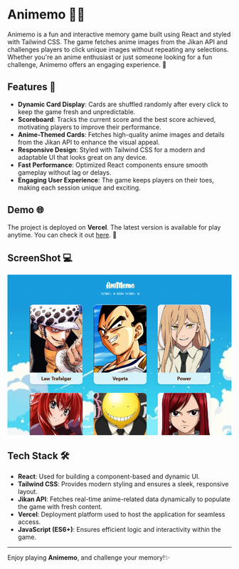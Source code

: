 # Animemo 🎴✨

Animemo is a fun and interactive memory game built using React and styled with Tailwind CSS. The game fetches anime images from the Jikan API and challenges players to click unique images without repeating any selections. Whether you're an anime enthusiast or just someone looking for a fun challenge, Animemo offers an engaging experience. 🎌

## Features 🎯

- **Dynamic Card Display**: Cards are shuffled randomly after every click to keep the game fresh and unpredictable.
- **Scoreboard**: Tracks the current score and the best score achieved, motivating players to improve their performance.
- **Anime-Themed Cards**: Fetches high-quality anime images and details from the Jikan API to enhance the visual appeal.
- **Responsive Design**: Styled with Tailwind CSS for a modern and adaptable UI that looks great on any device.
- **Fast Performance**: Optimized React components ensure smooth gameplay without lag or delays.
- **Engaging User Experience**: The game keeps players on their toes, making each session unique and exciting.

## Demo 🌐

The project is deployed on **Vercel**. The latest version is available for play anytime. You can check it out [here](https://animemo.vercel.app/). 🎉

## ScreenShot 💻

![Screenshot of AniMemo](/public/screenshot.png)

## Tech Stack 🛠️

- **React**: Used for building a component-based and dynamic UI.
- **Tailwind CSS**: Provides modern styling and ensures a sleek, responsive layout.
- **Jikan API**: Fetches real-time anime-related data dynamically to populate the game with fresh content.
- **Vercel**: Deployment platform used to host the application for seamless access.
- **JavaScript (ES6+)**: Ensures efficient logic and interactivity within the game.

---

Enjoy playing **Animemo**, and challenge your memory!✨
